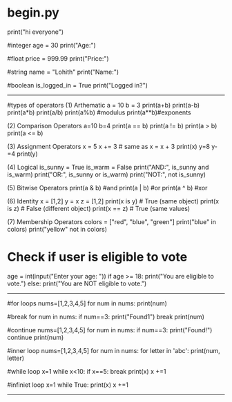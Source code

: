 # begin.py
print("hi everyone")

#integer
age = 30
print("Age:")

#float
price = 999.99
print("Price:")

#string
name = "Lohith"
print("Name:")

#boolean
is_logged_in = True
print("Logged in?")

-----------------------------------------------------------------------------------------------------------------------------------------------------------------------------

#types of operators
    (1) Arthematic
a = 10
b = 3
print(a+b)
print(a-b)
print(a*b)
print(a/b)
print(a%b) #modulus
print(a**b)#exponents


  (2) Comparison Operators
a=10
b=4
print(a == b)
print(a != b)
print(a > b)
print(a <= b)


  (3) Assignment Operators
x = 5
x += 3  # same as x = x + 3
print(x)
y=8
y-=4
print(y)


  (4) Logical
is_sunny = True
is_warm = False
print("AND:", is_sunny and is_warm)
print("OR:", is_sunny or is_warm)
print("NOT:", not is_sunny)


  (5) Bitwise Operators
print(a & b) #and
print(a | b) #or
print(a ^ b) #xor


   (6) Identity
x = [1,2]
y = x
z = [1,2]
print(x is y)     # True (same object)
print(x is z)     # False (different object)
print(x == z)     # True (same values)


  (7)  Membership Operators
colors = ["red", "blue", "green"]
print("blue" in colors)
print("yellow" not in colors)




# Check if user is eligible to vote
age = int(input("Enter your age: "))
if age >= 18:
    print("You are eligible to vote.")
else:
    print("You are NOT eligible to vote.")


-----------------------------------------------------------------------------------------------------------------------------------------------------------------------------


#for loops
nums=[1,2,3,4,5]
for num in nums:
    print(num)
    
#break
for num in nums:
    if num==3:
        print("Found1")
        break
    print(num)

#continue
nums=[1,2,3,4,5]
for num in nums:
    if num==3:
        print("Found!")
        continue
    print(num)
    

#inner loop
nums=[1,2,3,4,5]
for num in nums:
    for letter in 'abc':
        print(num, letter)

#while loop
x=1
while x<10:
    if x==5:
        break
    print(x)
    x +=1

 #infiniet loop
x=1
while True:
    print(x)
    x +=1

-----------------------------------------------------------------------------------------------------------------------------------------------------------------------------




